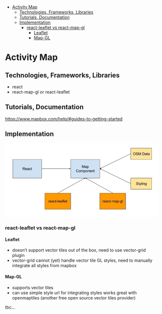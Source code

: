 <!-- TOC -->

- [Activity Map](#activity-map)
    - [Technologies, Frameworks, Libraries](#technologies-frameworks-libraries)
    - [Tutorials, Documentation](#tutorials-documentation)
    - [Implementation](#implementation)
        - [react-leaflet vs react-map-gl](#react-leaflet-vs-react-map-gl)
            - [Leaflet](#leaflet)
            - [Map-GL](#map-gl)

<!-- /TOC -->
# Activity Map

## Technologies, Frameworks, Libraries
* react
* react-map-gl or react-leaflet

## Tutorials, Documentation
<https://www.mapbox.com/help/#guides-to-getting-started>

## Implementation

![concept](/doc/concept.jpg)

### react-leaflet vs react-map-gl

#### Leaflet
* doesn’t support vector tiles out of the box, need to use vector-grid plugin
* vector-grid cannot (yet) handle vector tile GL styles, need to manually integrate all styles from mapbox

#### Map-GL
* supports vector tiles
* can use simple style url for integrating styles
works great with openmaptiles (another free open source vector tiles provider)

tbc...